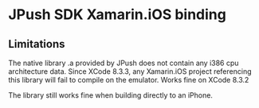 # JPush SDK Xamarin.iOS binding

## Limitations

The native library .a provided by JPush does not contain any i386 cpu architecture data.
Since XCode 8.3.3, any Xamarin.iOS project referencing this library will fail to compile on the emulator.
Works fine on XCode 8.3.2

The library still works fine when building directly to an iPhone.